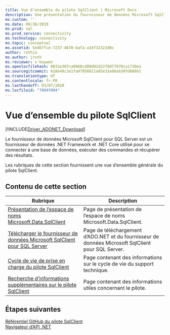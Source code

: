 ```yaml
---
title: Vue d’ensemble du pilote SqlClient | Microsoft Docs
description: Une présentation du fournisseur de données Microsoft SqlClient pour SQL Server.
ms.custom: ''
ms.date: 09/30/2019
ms.prod: sql
ms.prod_service: connectivity
ms.technology: connectivity
ms.topic: conceptual
ms.assetid: 5e467fce-7237-4678-bafa-a16f32323d0c
author: rothja
ms.author: jroth
ms.reviewer: v-kaywon
ms.openlocfilehash: 0831e307ca0868cd80d92d22f6077070ca1730ea
ms.sourcegitcommit: 610e49c3e1fa97056611a85e31e06ab30fd866b1
ms.translationtype: HT
ms.contentlocale: fr-FR
ms.lasthandoff: 03/07/2020
ms.locfileid: "78897094"
---
```

# <a name="overview-of-the-sqlclient-driver"></a>Vue d’ensemble du pilote SqlClient

[!INCLUDE[Driver_ADONET_Download](../../includes/driver_adonet_download.md)]

 Le fournisseur de données Microsoft SqlClient pour SQL Server est un fournisseur de données .NET Framework et .NET Core utilisé pour se connecter à une base de données, exécuter des commandes et récupérer des résultats.  
  
 Les rubriques de cette section fournissent une vue d’ensemble générale du pilote SqlClient.
  
## <a name="in-this-section"></a>Contenu de cette section  
  
|Rubrique|Description|  
|-----------|-----------------|  
|[Présentation de l’espace de noms Microsoft.Data.SqlClient](introduction-microsoft-data-sqlclient-namespace.md)|Page de présentation de l’espace de noms Microsoft.Data.SqlClient.|  
|[Télécharger le fournisseur de données Microsoft SqlClient pour SQL Server](download-microsoft-sqlclient-data-provider.md)|Page de téléchargement d’ADO.NET et du fournisseur de données Microsoft SqlClient pour SQL Server.|  
|[Cycle de vie de prise en charge du pilote SqlClient](sqlclient-driver-support-lifecycle.md)|Page contenant des informations sur le cycle de vie du support technique.|  
|[Recherche d’informations supplémentaires sur le pilote SqlClient](find-additional-sqlclient-driver-information.md)|Page contenant des informations utiles concernant le pilote.|  

## <a name="next-steps"></a>Étapes suivantes
 [Référentiel GitHub du pilote SqlClient](https://github.com/dotnet/SqlClient)  
 [Navigateur d’API .NET](https://docs.microsoft.com/dotnet/api/)